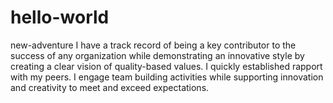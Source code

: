 # hello-world
new-adventure
I have a track record of being a key contributor to the success of any organization while demonstrating an innovative style by creating a clear vision of quality-based values.
I quickly established rapport with my peers.
I engage team building activities while supporting innovation and creativity to meet and exceed expectations.
